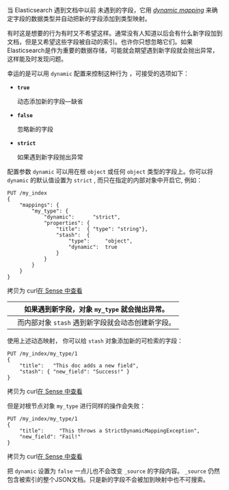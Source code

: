 当 Elasticsearch 遇到文档中以前 未遇到的字段，它用 [*dynamic mapping*](https://www.elastic.co/guide/cn/elasticsearch/guide/current/mapping-intro.html) 来确定字段的数据类型并自动把新的字段添加到类型映射。

有时这是想要的行为有时又不希望这样。通常没有人知道以后会有什么新字段加到文档，但是又希望这些字段被自动的索引。也许你只想忽略它们。如果Elasticsearch是作为重要的数据存储，可能就会期望遇到新字段就会抛出异常，这样能及时发现问题。

幸运的是可以用 `dynamic` 配置来控制这种行为 ，可接受的选项如下：

- **`true`**

  动态添加新的字段—缺省

- **`false`**

  忽略新的字段

- **`strict`**

  如果遇到新字段抛出异常

配置参数 `dynamic` 可以用在根 `object` 或任何 `object` 类型的字段上。你可以将 `dynamic` 的默认值设置为 `strict` , 而只在指定的内部对象中开启它, 例如：

```sense
PUT /my_index
{
    "mappings": {
        "my_type": {
            "dynamic":      "strict", 
            "properties": {
                "title":  { "type": "string"},
                "stash":  {
                    "type":     "object",
                    "dynamic":  true 
                }
            }
        }
    }
}
```

拷贝为 curl[在 Sense 中查看](http://localhost:5601/app/sense/?load_from=https://www.elastic.co/guide/cn/elasticsearch/guide/current/snippets/070_Index_Mgmt/35_Dynamic_mapping.json) 

|      | 如果遇到新字段，对象 `my_type` 就会抛出异常。     |
| ---- | ------------------------------------------------- |
|      | 而内部对象 `stash` 遇到新字段就会动态创建新字段。 |

使用上述动态映射， 你可以给 `stash` 对象添加新的可检索的字段：

```sense
PUT /my_index/my_type/1
{
    "title":   "This doc adds a new field",
    "stash": { "new_field": "Success!" }
}
```

拷贝为 curl[在 Sense 中查看](http://localhost:5601/app/sense/?load_from=https://www.elastic.co/guide/cn/elasticsearch/guide/current/snippets/070_Index_Mgmt/35_Dynamic_mapping.json) 

但是对根节点对象 `my_type` 进行同样的操作会失败：

```sense
PUT /my_index/my_type/1
{
    "title":     "This throws a StrictDynamicMappingException",
    "new_field": "Fail!"
}
```

拷贝为 curl[在 Sense 中查看](http://localhost:5601/app/sense/?load_from=https://www.elastic.co/guide/cn/elasticsearch/guide/current/snippets/070_Index_Mgmt/35_Dynamic_mapping.json) 

把 `dynamic` 设置为 `false` 一点儿也不会改变 `_source` 的字段内容。 `_source` 仍然包含被索引的整个JSON文档。只是新的字段不会被加到映射中也不可搜索。